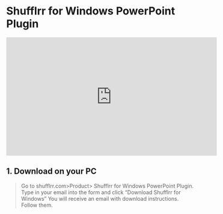# Shufflrr for Windows PowerPoint Plugin

<div class="player">
<iframe width="560" height="315" src="https://www.youtube.com/embed/qmkz1AjrpXc?si=Lxm6ejbQjT-Q_f4a" title="YouTube video player" frameborder="0" allow="accelerometer; autoplay; clipboard-write; encrypted-media; gyroscope; picture-in-picture; web-share" referrerpolicy="strict-origin-when-cross-origin" allowfullscreen></iframe>
</div>


## 1. Download on your PC
>
>  Go to shufflrr.com>Product> Shufflrr for Windows PowerPoint Plugin. Type in your email into the form and click “Download Shufflrr for Windows” 
You will receive an email with download instructions. Follow them. 









